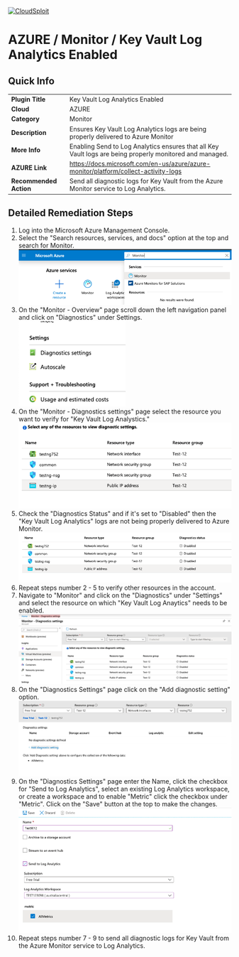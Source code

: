 [![CloudSploit](https://cloudsploit.com/img/logo-new-big-text-100.png "CloudSploit")](https://cloudsploit.com)

# AZURE / Monitor / Key Vault Log Analytics Enabled

## Quick Info

| | |
|-|-|
| **Plugin Title** | Key Vault Log Analytics Enabled |
| **Cloud** | AZURE |
| **Category** | Monitor |
| **Description** | Ensures Key Vault Log Analytics logs are being properly delivered to Azure Monitor |
| **More Info** | Enabling Send to Log Analytics ensures that all Key Vault logs are being properly monitored and managed. |
| **AZURE Link** | https://docs.microsoft.com/en-us/azure/azure-monitor/platform/collect-activity-logs |
| **Recommended Action** | Send all diagnostic logs for Key Vault from the Azure Monitor service to Log Analytics. |

## Detailed Remediation Steps

1. Log into the Microsoft Azure Management Console.
2. Select the "Search resources, services, and docs" option at the top and search for Monitor. </br> <img src="/resources/azure/monitor/key-vault-log-analytics-enabled/step2.png"/>
3. On the "Monitor - Overview" page scroll down the left navigation panel and click on "Diagnostics" under Settings.</br> <img src="/resources/azure/monitor/key-vault-log-analytics-enabled/step3.png"/>
4. On the "Monitor - Diagnostics settings" page select the resource you want to verify for "Key Vault Log Analystics."</br> <img src="/resources/azure/monitor/key-vault-log-analytics-enabled/step4.png"/>
5. Check the "Diagnostics Status" and if it's set to "Disabled" then the  "Key Vault Log Analytics" logs are not being properly delivered to Azure Monitor.</br> <img src="/resources/azure/monitor/key-vault-log-analytics-enabled/step5.png"/>
6. Repeat steps number 2 - 5 to verify other resources in the account.</br>
7. Navigate to "Monitor" and click on the "Diagnostics" under "Settings" and select the resource on which "Key Vault Log Anaytics" needs to be enabled.</br> <img src="/resources/azure/monitor/key-vault-log-analytics-enabled/step7.png"/>
8. On the "Diagnostics Settings" page click on the "Add diagnostic setting" option.</br> <img src="/resources/azure/monitor/key-vault-log-analytics-enabled/step8.png"/>
9. On the "Diagnostics Settings" page enter the Name, click the checkbox for "Send to Log Analytics", select an existing Log Analytics workspace, or create a workspace and to enable "Metric" click the checkbox under "Metric". Click on the "Save" button at the top to make the changes.</br> <img src="/resources/azure/monitor/key-vault-log-analytics-enabled/step9.png"/>
10. Repeat steps number 7 - 9 to send all diagnostic logs for Key Vault from the Azure Monitor service to Log Analytics.</br>
